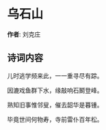# 乌石山

**作者**: 刘克庄

## 诗词内容

儿时逃学频来此，一一重寻尽有踪。

因漉戏鱼群下水，缘敲响石鬭登峰。

熟知旧事惟邻叟，催去韶华是暮锺。

毕竟世间何物寿，寺前雷仆百年松。

